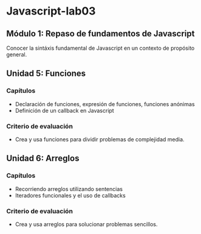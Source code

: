# Javascript-lab03

## Módulo 1: Repaso de fundamentos de Javascript
  Conocer la sintáxis fundamental de Javascript en un contexto de propósito general.
## Unidad 5: Funciones
### Capítulos
  - Declaración de funciones, expresión de funciones, funciones anónimas
  - Definición de un callback en Javascript
### Criterio de evaluación
  - Crea y usa funciones para dividir problemas de complejidad media.
## Unidad 6: Arreglos
### Capítulos
  - Recorriendo arreglos utilizando sentencias
  - Iteradores funcionales y el uso de callbacks
### Criterio de evaluación
  - Crea y usa arreglos para solucionar problemas sencillos.
